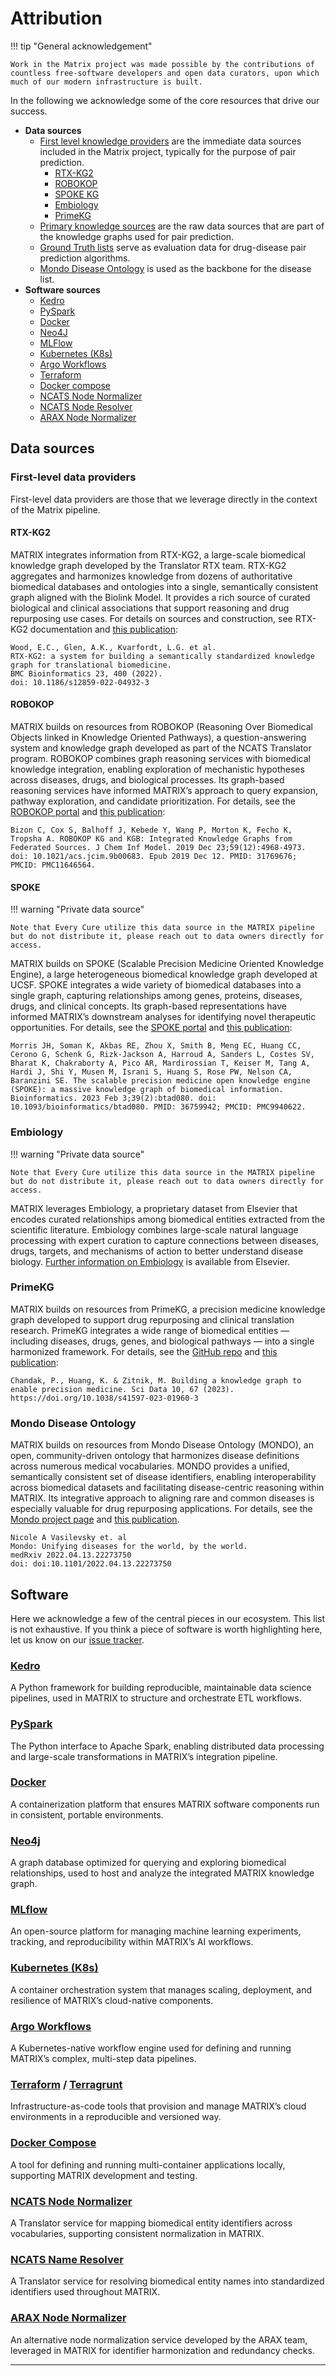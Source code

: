 # Attribution

!!! tip "General acknowledgement"

    Work in the Matrix project was made possible by the contributions of countless free-software developers and open data curators, upon which much of our modern infrastructure is built.

In the following we acknowledge some of the core resources that drive our success.

- **Data sources**
    - [First level knowledge providers](#knowledgeproviders) are the immediate data sources included in the Matrix project, typically for the purpose of pair prediction.
        - [RTX-KG2](#rtxkg2)
        - [ROBOKOP](#robokop)
        - [SPOKE KG](#spoke)
        - [Embiology](#embiology)
        - [PrimeKG](#primekg)
    - [Primary knowledge sources](primary_knowledge_sources.md) are the raw data sources that are part of the knowledge graphs used for pair prediction.
    - [Ground Truth lists](../pipeline/data/ground_truth_lists.md) serve as evaluation data for drug-disease pair prediction algorithms.
    - [Mondo Disease Ontology](#mondo) is used as the backbone for the disease list.
- **Software sources**
    - [Kedro](#kedro)
    - [PySpark](#pyspark)
    - [Docker](#docker)
    - [Neo4J](#neo4j)
    - [MLFlow](#mlflow)
    - [Kubernetes (K8s)](#kubernetes)
    - [Argo Workflows](#argoworkflows)
    - [Terraform](#terraform)
    - [Docker compose](#docker-compose)
    - [NCATS Node Normalizer](#ncats-nn)
    - [NCATS Node Resolver](#ncats-nr)
    - [ARAX Node Normalizer](#arax-nn)

## Data sources

<a id="knowledgeproviders"></a>

### First-level data providers

First-level data providers are those that we leverage directly in the context of the Matrix pipeline.

<a id="rtxkg2"></a>

#### RTX-KG2

MATRIX integrates information from RTX-KG2, a large-scale biomedical knowledge graph developed by the Translator RTX team.
RTX-KG2 aggregates and harmonizes knowledge from dozens of authoritative biomedical databases and ontologies into a single, semantically consistent graph aligned with the Biolink Model.
It provides a rich source of curated biological and clinical associations that support reasoning and drug repurposing use cases.
For details on sources and construction, see RTX-KG2 documentation and [this publication](https://bmcbioinformatics.biomedcentral.com/articles/10.1186/s12859-022-04932-3):

```
Wood, E.C., Glen, A.K., Kvarfordt, L.G. et al. 
RTX-KG2: a system for building a semantically standardized knowledge graph for translational biomedicine.
BMC Bioinformatics 23, 400 (2022).
doi: 10.1186/s12859-022-04932-3
```

<a id="robokop"></a>

#### ROBOKOP

MATRIX builds on resources from ROBOKOP (Reasoning Over Biomedical Objects linked in Knowledge Oriented Pathways), a question-answering system and knowledge graph developed as part of the NCATS Translator program.
ROBOKOP combines graph reasoning services with biomedical knowledge integration, enabling exploration of mechanistic hypotheses across diseases, drugs, and biological processes.
Its graph-based reasoning services have informed MATRIX’s approach to query expansion, pathway exploration, and candidate prioritization.
For details, see the [ROBOKOP portal](https://robokop.renci.org/) and [this publication](https://pubmed.ncbi.nlm.nih.gov/31769676/):

```
Bizon C, Cox S, Balhoff J, Kebede Y, Wang P, Morton K, Fecho K, Tropsha A. ROBOKOP KG and KGB: Integrated Knowledge Graphs from Federated Sources. J Chem Inf Model. 2019 Dec 23;59(12):4968-4973. doi: 10.1021/acs.jcim.9b00683. Epub 2019 Dec 12. PMID: 31769676; PMCID: PMC11646564.
```

<a id="spoke"></a>

#### SPOKE

!!! warning "Private data source"

    Note that Every Cure utilize this data source in the MATRIX pipeline but do not distribute it, please reach out to data owners directly for access.


MATRIX builds on SPOKE (Scalable Precision Medicine Oriented Knowledge Engine), a large heterogeneous biomedical knowledge graph developed at UCSF.
SPOKE integrates a wide variety of biomedical databases into a single graph, capturing relationships among genes, proteins, diseases, drugs, and clinical concepts.
Its graph-based representations have informed MATRIX’s downstream analyses for identifying novel therapeutic opportunities.
For details, see the [SPOKE portal](https://spoke.ucsf.edu/) and [this publication](https://doi.org/10.1093/bioinformatics/btad080):

```
Morris JH, Soman K, Akbas RE, Zhou X, Smith B, Meng EC, Huang CC, Cerono G, Schenk G, Rizk-Jackson A, Harroud A, Sanders L, Costes SV, Bharat K, Chakraborty A, Pico AR, Mardirossian T, Keiser M, Tang A, Hardi J, Shi Y, Musen M, Israni S, Huang S, Rose PW, Nelson CA, Baranzini SE. The scalable precision medicine open knowledge engine (SPOKE): a massive knowledge graph of biomedical information. Bioinformatics. 2023 Feb 3;39(2):btad080. doi: 10.1093/bioinformatics/btad080. PMID: 36759942; PMCID: PMC9940622.
```

<a id="embiology"></a>

### Embiology

!!! warning "Private data source"

    Note that Every Cure utilize this data source in the MATRIX pipeline but do not distribute it, please reach out to data owners directly for access.

MATRIX leverages Embiology, a proprietary dataset from Elsevier that encodes curated relationships among biomedical entities extracted from the scientific literature.
Embiology combines large-scale natural language processing with expert curation to capture connections between diseases, drugs, targets, and mechanisms of action to 
better understand disease biology.
[Further information on Embiology](https://www.elsevier.com/products/embiology) is available from Elsevier.

<a id="primekg"></a>

### PrimeKG

MATRIX builds on resources from PrimeKG, a precision medicine knowledge graph developed to support drug repurposing and clinical translation research.
PrimeKG integrates a wide range of biomedical entities — including diseases, drugs, genes, and biological pathways — into a single harmonized framework.
For details, see the [GitHub repo](https://github.com/mims-harvard/PrimeKG) and [this publication](https://pubmed.ncbi.nlm.nih.gov/31769676/):

```
Chandak, P., Huang, K. & Zitnik, M. Building a knowledge graph to enable precision medicine. Sci Data 10, 67 (2023). https://doi.org/10.1038/s41597-023-01960-3  
```

<a id="mondo"></a>

### Mondo Disease Ontology

MATRIX builds on resources from Mondo Disease Ontology (MONDO), an open, community-driven ontology that harmonizes disease definitions across numerous medical vocabularies.
MONDO provides a unified, semantically consistent set of disease identifiers, enabling interoperability across biomedical datasets and facilitating disease-centric reasoning within MATRIX.
Its integrative approach to aligning rare and common diseases is especially valuable for drug repurposing applications.
For details, see the [Mondo project page](https://mondo.monarchinitiative.org/) and [this publication](https://www.medrxiv.org/content/10.1101/2022.04.13.22273750v3).

```
Nicole A Vasilevsky et. al
Mondo: Unifying diseases for the world, by the world.
medRxiv 2022.04.13.22273750
doi: doi:10.1101/2022.04.13.22273750
```

## Software

Here we acknowledge a few of the central pieces in our ecosystem.
This list is not exhaustive.
If you think a piece of software is worth highlighting here, let us know
on our [issue tracker](https://github.com/everycure-org/matrix/issues).

<a id="kedro"></a>

### [Kedro](https://kedro.org/)  

A Python framework for building reproducible, maintainable data science pipelines, used in MATRIX to structure and orchestrate ETL workflows.  

<a id="pyspark"></a>

### [PySpark](https://spark.apache.org/docs/latest/api/python/)  

The Python interface to Apache Spark, enabling distributed data processing and large-scale transformations in MATRIX’s integration pipeline.  

<a id="docker"></a>

### [Docker](https://www.docker.com/)  

A containerization platform that ensures MATRIX software components run in consistent, portable environments.  

<a id="neo4j"></a>

### [Neo4j](https://neo4j.com/)  

A graph database optimized for querying and exploring biomedical relationships, used to host and analyze the integrated MATRIX knowledge graph.  

<a id="mlflow"></a>

### [MLflow](https://mlflow.org/)  

An open-source platform for managing machine learning experiments, tracking, and reproducibility within MATRIX’s AI workflows.  

<a id="kubernetes"></a>

### [Kubernetes (K8s)](https://kubernetes.io/)  

A container orchestration system that manages scaling, deployment, and resilience of MATRIX’s cloud-native components.  

<a id="argoworkflows"></a>

### [Argo Workflows](https://argoproj.github.io/workflows/)  

A Kubernetes-native workflow engine used for defining and running MATRIX’s complex, multi-step data pipelines.  

<a id="terraform"></a>

### [Terraform](https://www.terraform.io/) / [Terragrunt](https://terragrunt.gruntwork.io/)  

Infrastructure-as-code tools that provision and manage MATRIX’s cloud environments in a reproducible and versioned way.  

<a id="docker-compose"></a>

### [Docker Compose](https://docs.docker.com/compose/)  

A tool for defining and running multi-container applications locally, supporting MATRIX development and testing.  

<a id="ncats-nn"></a>

### [NCATS Node Normalizer](https://nodenormalization.transltr.io/)  

A Translator service for mapping biomedical entity identifiers across vocabularies, supporting consistent normalization in MATRIX.  

<a id="ncats-nr"></a>

### [NCATS Name Resolver](https://name-resolution-sri.renci.org/)  

A Translator service for resolving biomedical entity names into standardized identifiers used throughout MATRIX.  

<a id="arax-nn"></a>

### [ARAX Node Normalizer](https://arax.rtx.ai/)  

An alternative node normalization service developed by the ARAX team, leveraged in MATRIX for identifier harmonization and redundancy checks.  

---
